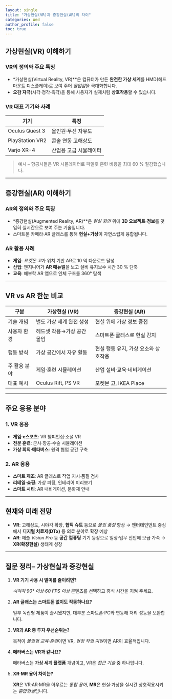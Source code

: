 ```yaml
---
layout: single
title: "가상현실(VR)과 증강현실(AR)의 차이"
categories: Wed
author_profile: false
toc: true
---
```


## 가상현실(VR) 이해하기

### VR의 정의와 주요 특징

- *가상현실(Virtual Reality, VR)**은 컴퓨터가 만든 **완전한 가상 세계**를 HMD(헤드 마운트 디스플레이)로 보여 주어 *몰입감*을 극대화합니다.
- **오감 자극**(시각·청각·촉각)을 통해 사용자가 실제처럼 **상호작용**할 수 있습니다.

### VR 대표 기기와 사례

| 기기            | 특징                   |
| --------------- | ---------------------- |
| Oculus Quest 3  | 올인원·무선 자유도     |
| PlayStation VR2 | 콘솔 연동 고해상도     |
| Varjo XR-4      | 산업용 고급 시뮬레이터 |

> 예시 – 항공사들은 VR 시뮬레이터로 파일럿 훈련 비용을 최대 60 % 절감했습니다.

------

## 증강현실(AR) 이해하기

### AR의 정의와 주요 특징

- *증강현실(Augmented Reality, AR)**은 *현실 화면* 위에 **3D 오브젝트·정보**를 덧입혀 실시간으로 보여 주는 기술입니다.
- 스마트폰 카메라·AR 글래스를 통해 **현실+가상**이 자연스럽게 융합됩니다.

### AR 활용 사례

- **게임**: *포켓몬 고*가 위치 기반 AR로 10 억 다운로드 달성
- **산업**: 엔지니어가 **AR 매뉴얼**을 보고 설비 유지보수 시간 30 % 단축
- **교육**: 해부학 AR 앱으로 인체 구조를 360° 탐색

------

## VR vs AR 한눈 비교

| 구분         | **가상현실 (VR)**          | **증강현실 (AR)**                    |
| ------------ | -------------------------- | ------------------------------------ |
| 기술 개념    | 별도 가상 세계 완전 생성   | 현실 위에 가상 정보 중첩             |
| 사용자 환경  | 헤드셋 착용→가상 공간 몰입 | 스마트폰·글래스로 현실 감지          |
| 행동 방식    | 가상 공간에서 자유 활동    | 현실 행동 유지, 가상 요소와 상호작용 |
| 주 활용 분야 | 게임·훈련 시뮬레이션       | 산업 설비·교육·네비게이션            |
| 대표 예시    | Oculus Rift, PS VR         | 포켓몬 고, IKEA Place                |

------

## 주요 응용 분야

### 1. VR 응용

- **게임·e스포츠**: VR 챔피언십·소셜 VR
- **전문 훈련**: 군사·항공·수술 시뮬레이션
- **가상 회의·메타버스**: 원격 협업 공간 구축

### 2. AR 응용

- **스마트 제조**: AR 글래스로 작업 지시·품질 검사
- **리테일·쇼핑**: 가상 피팅, 인테리어 미리보기
- **스마트 시티**: AR 내비게이션, 문화재 안내

------

## 현재와 미래 전망

- **VR**: 고해상도, 시야각 확장, **햅틱 슈트** 등으로 *몰입 품질* 향상 → 엔터테인먼트 중심에서 **디지털 치료제(DTx)** 등 의료 분야로 확장 예상
- **AR**: 애플 *Vision Pro* 등 **공간 컴퓨팅** 기기 등장으로 일상·업무 전반에 보급 가속 → **XR(확장현실)** 생태계 성장

------

## 질문 정리– 가상현실과 증강현실

1. **VR 기기 사용 시 멀미를 줄이려면?**

   *시야각 90° 이상·60 FPS 이상* 콘텐츠를 선택하고 휴식 시간을 지켜 주세요.

2. **AR 글래스는 스마트폰 없이도 작동하나요?**

   일부 독립형 제품이 출시됐지만, 대부분 스마트폰·PC와 연동해 처리 성능을 보완합니다.

3. **VR과 AR 중 투자 우선순위는?**

   목적이 *몰입형 교육·훈련*이면 VR, *현장 작업 지원*이면 AR이 효율적입니다.

4. **메타버스는 VR과 같나요?**

   메타버스는 **가상 세계 플랫폼** 개념이고, VR은 *접근 기술* 중 하나입니다.

5. **XR·MR 용어 차이는?**

   **XR**은 VR·AR·MR을 아우르는 *통합 용어*, **MR**은 현실·가상을 실시간 상호작용시키는 *혼합현실*입니다.
